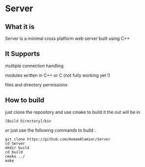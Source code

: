 # Server
## What it is
Server is a minimal cross platform web server built using C++

## It Supports
multiple connection handling

modules written in C++ or C (not fully working yet !)

files and directory permissions

## How to build
just clone the repository and use cmake to build it
the out will be in 
```
[Build Directory]/bin
```
or just use the following commands to build :
```
git clone https://github.com/HomamAlamier/Server
cd Server
mkdir build
cd build
cmake ../
make
```
